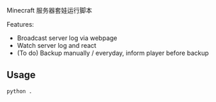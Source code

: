 
Minecraft 服务器套娃运行脚本

Features:

* Broadcast server log via webpage
* Watch server log and react
* (To do) Backup manually / everyday, inform player before backup

## Usage

```
python .
```
